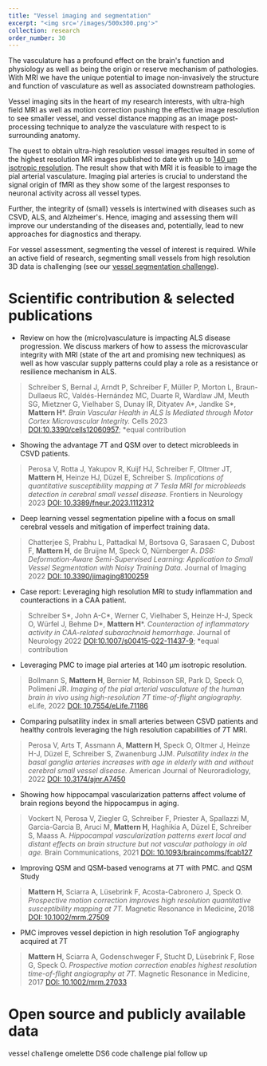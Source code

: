 ```yaml
---
title: "Vessel imaging and segmentation"
excerpt: "<img src='/images/500x300.png'>"
collection: research
order_number: 30
---
```


The vasculature has a profound effect on the brain's function and physiology as well as being the origin or reserve mechanism of pathologies. With MRI we have the unique potential to image non-invasively the structure and function of vasculature as well as associated downstream pathologies. 

Vessel imaging sits in the heart of my research interests, with ultra-high field MRI as well as motion correction pushing the effective image resolution to see smaller vessel, and vessel distance mapping as an image post-processing technique to analyze the vasculature with respect to is surrounding anatomy.


The quest to obtain ultra-high resolution vessel images resulted in some of the highest resolution MR images published to date with up to [140 µm isotropic resolution](https://doi.org/10.7554/eLife.71186.sa0). The result show that with MRI it is feasible to image the pial arterial vasculature. Imaging pial arteries is crucial to understand the signal origin of fMRI as they show some of the largest responses to neuronal activity across all vessel types.

Further, the integrity of (small) vessels is intertwined with diseases such as CSVD, ALS, and Alzheimer's. Hence, imaging and assessing them will improve our understanding of the diseases and, potentially, lead to new approaches for diagnostics and therapy.

For vessel assessment, segmenting the vessel of interest is required. While an active field of research, segmenting small vessels from high resolution 3D data is challenging (see our [vessel segmentation challenge](https://doi.org/10.7303/syn47164761)).


# Scientific contribution & selected publications

* Review on how the (micro)vasculature is impacting ALS disease progression. We discuss markers of how to assess the microvascular integrity with MRI (state of the art and promising new techniques) as well as how vascular supply patterns could play a role as a resistance or resilience mechanism in ALS.
> Schreiber S, Bernal J, Arndt P, Schreiber F, Müller P, Morton L, Braun-Dullaeus RC,
Valdés-Hernández MC, Duarte R, Wardlaw JM, Meuth SG, Mietzner G, Vielhaber S, Dunay
IR, Dityatev A*, Jandke S*, **Mattern H***.
*Brain Vascular Health in ALS Is Mediated through Motor Cortex Microvascular Integrity.*
Cells 2023
[DOI:10.3390/cells12060957](https://doi.org/10.3390/cells12060957);
*equal contribution

* Showing the advantage 7T and QSM over to detect microbleeds in CSVD patients. 
> Perosa V, Rotta J, Yakupov R, Kuijf HJ, Schreiber F, Oltmer JT, **Mattern H**, Heinze HJ,
Düzel E, Schreiber S.
*Implications of quantitative susceptibility mapping at 7 Tesla MRI for microbleeds detection in cerebral small vessel disease.*
Frontiers in Neurology 2023
[DOI: 10.3389/fneur.2023.1112312](https://doi.org/10.3389/fneur.2023.1112312)

* Deep learning vessel segmentation pipeline with a focus on small cerebral vessels and mitigation of imperfect training data.
> Chatterjee S, Prabhu L, Pattadkal M, Bortsova G, Sarasaen C, Dubost F, **Mattern H**, de
Bruijne M, Speck O, Nürnberger A.
*DS6: Deformation-Aware Semi-Supervised Learning: Application to Small Vessel Segmentation with Noisy Training Data.*
Journal of Imaging 2022
[DOI: 10.3390/jimaging8100259](https://doi.org/10.3390/jimaging8100259)

* Case report: Leveraging high resolution MRI to study inflammation and counteractions in a CAA patient.
>Schreiber S*, John A-C*, Werner C, Vielhaber S, Heinze H-J, Speck O, Würfel J, Behme
D*, **Mattern H***.
*Counteraction of inflammatory activity in CAA-related subarachnoid hemorrhage.*
Journal of Neurology 2022
[DOI:10.1007/s00415-022-11437-9](https://doi.org/10.1007/s00415-022-11437-9);
*equal contribution

* Leveraging PMC to image pial arteries at 140 µm isotropic resolution.
>Bollmann S, **Mattern H**, Bernier M, Robinson SR, Park D, Speck O, Polimeni JR.
*Imaging of the pial arterial vasculature of the human brain in vivo using high-resolution 7T time-of-flight angiography.*
eLife, 2022
[DOI: 10.7554/eLife.71186](https://doi.org/10.7554/eLife.71186)

* Comparing pulsatility index in small arteries between CSVD patients and healthy controls leveraging the high resolution capabilities of 7T MRI.
> Perosa V, Arts T, Assmann A, **Mattern H**, Speck O, Oltmer J, Heinze H-J, Düzel E, Schreiber S, Zwanenburg JJM.
*Pulsatility index in the basal ganglia arteries increases with age in elderly with and without cerebral small vessel disease.*
American Journal of Neuroradiology, 2022
[DOI: 10.3174/ajnr.A7450](https://doi.org/10.3174/ajnr.A7450)

* Showing how hippocampal vascularization patterns affect volume of brain regions beyond the hippocampus in aging.
> Vockert N, Perosa V, Ziegler G, Schreiber F, Priester A, Spallazzi M, Garcia-Garcia B, Aruci M, **Mattern H**, Haghikia A, Düzel E, Schreiber S, Maass A.
*Hippocampal vascularization patterns exert local and distant effects on brain structure but not vascular pathology in old age.*
Brain Communications, 2021
[DOI: 10.1093/braincomms/fcab127](https://doi.org/10.1093/braincomms/fcab127)

* Improving QSM and QSM-based venograms at 7T with PMC.
and QSM Study
>**Mattern H**, Sciarra A, Lüsebrink F, Acosta-Cabronero J, Speck O.
*Prospective motion correction improves high resolution quantitative susceptibility mapping at 7T.*
Magnetic Resonance in Medicine, 2018
[DOI: 10.1002/mrm.27509](https://doi.org/10.1002/mrm.27509)

* PMC improves vessel depiction in high resolution ToF angiography acquired at 7T 
>**Mattern H**, Sciarra A, Godenschweger F, Stucht D, Lüsebrink F, Rose G, Speck O.
*Prospective motion correction enables highest resolution time-of-flight angiography at 7T.*
Magnetic Resonance in Medicine, 2017
[DOI: 10.1002/mrm.27033](https://doi.org/10.1002/mrm.27033)



# Open source and publicly available data
vessel challenge
omelette 
DS6 code
challenge
pial
follow up
